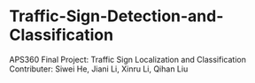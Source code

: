 # Traffic-Sign-Detection-and-Classification
  
APS360 Final Project: Traffic Sign Localization and Classification
Contributer: Siwei He, Jiani Li, Xinru Li, Qihan Liu
